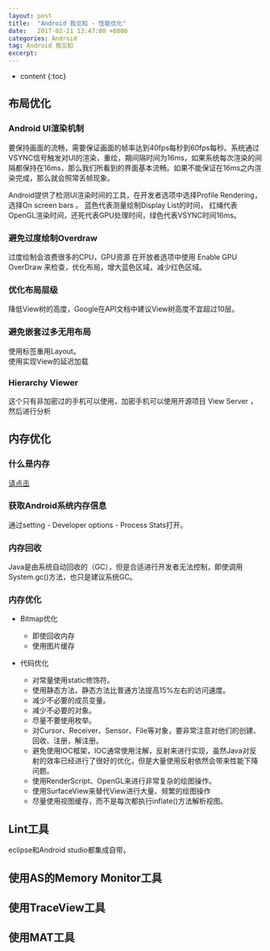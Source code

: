 ```yaml
---
layout: post
title:  "Android 我见知 - 性能优化"
date:   2017-02-21 13:47:00 +0800
categories: Android
tag: Android 我见知
excerpt: 
---
```


* content
{:toc}

## 布局优化
### Android UI渲染机制
要保持画面的流畅，需要保证画面的帧率达到40fps每秒到60fps每秒。系统通过VSYNC信号触发对UI的渲染，重绘，期间隔时间为16ms，如果系统每次渲染的间隔都保持在16ms，那么我们所看到的界面基本流畅。如果不能保证在16ms之内渲染完成，那么就会照常丢帧现象。

Android提供了检测UI渲染时间的工具，在开发者选项中选择Profile Rendering，选择On screen bars 。 蓝色代表测量绘制Display List的时间， 红绳代表OpenGL渲染时间，还死代表GPU处理时间，绿色代表VSYNC时间16ms。

### 避免过度绘制Overdraw
过度绘制会浪费很多的CPU，GPU资源
在开放者选项中使用 Enable GPU OverDraw 来检查，优化布局，增大蓝色区域，减少红色区域。
 
### 优化布局层级
降低View树的高度，Google在API文档中建议View树高度不宜超过10层。

### 避免嵌套过多无用布局
使用<include>标签重用Layout。<br/>
使用<ViewStub>实现View的延迟加载

### Hierarchy Viewer
这个只有非加密过的手机可以使用，加密手机可以使用开源项目 View Server ，然后进行分析


## 内存优化
### 什么是内存
[请点击]()

### 获取Android系统内存信息
通过setting - Developer options - Process Stats打开。

### 内存回收
Java是由系统自动回收的（GC），但是合适进行开发者无法控制，即使调用System.gc()方法，也只是建议系统GC。

### 内存优化
- Bitmap优化
    - 即使回收内存
    - 使用图片缓存


- 代码优化
    - 对常量使用static修饰符。
    - 使用静态方法，静态方法比普通方法提高15%左右的访问速度。
    - 减少不必要的成员变量。
    - 减少不必要的对象。
    - 尽量不要使用枚举。
    - 对Cursor、Receiver、Sensor、File等对象，要非常注意对他们的创建、回收、注册，解注册。
    - 避免使用IOC框架，IOC通常使用注解，反射来进行实现，虽然Java对反射的效率已经进行了很好的优化，但是大量使用反射依然会带来性能下降问题。
    - 使用RenderScript、OpenGL来进行非常复杂的绘图操作。
    - 使用SurfaceView来替代View进行大量、频繁的绘图操作
    - 尽量使用视图缓存，而不是每次都执行inflate()方法解析视图。


## Lint工具
eclipse和Android studio都集成自带。


## 使用AS的Memory Monitor工具

## 使用TraceView工具

## 使用MAT工具